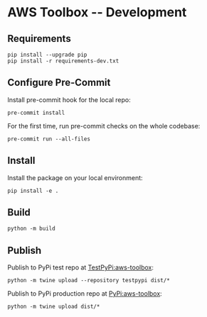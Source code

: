 # AWS Toolbox -- Development

## Requirements
```
pip install --upgrade pip
pip install -r requirements-dev.txt
```

## Configure Pre-Commit
Install pre-commit hook for the local repo:
```
pre-commit install
```

For the first time, run pre-commit checks on the whole codebase:
```
pre-commit run --all-files
```

## Install
Install the package on your local environment:
```
pip install -e .
```

## Build
```
python -m build
```

## Publish
Publish to PyPi test repo at [TestPyPi:aws-toolbox](https://test.pypi.org/project/aws-toolbox):
```
python -m twine upload --repository testpypi dist/*
```

Publish to PyPi production repo at [PyPi:aws-toolbox](https://pypi.org/project/aws-toolbox):
```
python -m twine upload dist/*
```
